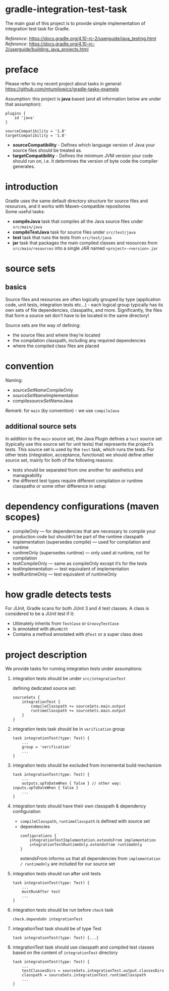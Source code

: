 # gradle-integration-test-task
The main goal of this project is to provide simple implementation of
integration test task for Gradle.

_Reference_: https://docs.gradle.org/4.10-rc-2/userguide/java_testing.html  
_Reference_: https://docs.gradle.org/4.10-rc-2/userguide/building_java_projects.html

# preface
Please refer to my recent project about tasks in general: 
https://github.com/mtumilowicz/gradle-tasks-example

Assumption: this project is **java** based 
(and all information below are under that assumption):
```
plugins {
    id 'java'
}

sourceCompatibility = '1.8'
targetCompatibility = '1.8'
```

* **sourceCompatibility** - Defines which language version of Java your source files should be treated as.
* **targetCompatibility** - Defines the minimum JVM version your code should run on, i.e. it determines the version of byte code the compiler generates.

# introduction
Gradle uses the same default directory structure for source files 
and resources, and it works with Maven-compatible repositories  
Some useful tasks:
* **compileJava** task that compiles all the Java source files 
under `src/main/java`
* **compileTestJava** task for source files under `src/test/java`
* **test** task that runs the tests from `src/test/java`
* **jar** task that packages the main compiled classes and 
resources from `src/main/resources` into a single JAR 
named `<project>-<version>.jar`

# source sets
## basics
Source files and resources are often logically grouped by type 
(application code, unit tests, integration tests etc...) - 
each logical group typically has its own sets of file dependencies, 
classpaths, and more. Significantly, the files that form a source 
set don’t have to be located in the same directory!

Source sets are the way of defining:
* the source files and where they’re located
* the compilation classpath, including any required dependencies
* where the compiled class files are placed

# convention
Naming:
* *sourceSetName*CompileOnly
* *sourceSetName*Implementation
* compile*sourceSetName*Java

_Remark_: for `main` (by convention) - we use `compileJava`

## additional source sets
In addition to the `main` source set, the Java Plugin defines a 
`test` source set (typically use this source set for unit tests) 
that represents the project’s tests. This source set is used 
by the `test` task, which runs the tests. For other tests (integration, 
acceptance, functional) we should define other source set, mainly
for both of the following reasons:
* tests should be separated from one another for 
aesthetics and manageability
* the different test types require different compilation or 
runtime classpaths or some other difference in setup

# dependency configurations (maven scopes)
* compileOnly — for dependencies that are necessary to compile your production code but shouldn’t be part of the runtime classpath
* implementation (supersedes compile) — used for compilation and runtime
* runtimeOnly (supersedes runtime) — only used at runtime, not for compilation
* testCompileOnly — same as compileOnly except it’s for the tests
* testImplementation — test equivalent of implementation
* testRuntimeOnly — test equivalent of runtimeOnly

# how gradle detects tests
For JUnit, Gradle scans for both JUnit 3 and 4 test classes. 
A class is considered to be a JUnit test if it:
* Ultimately inherits from `TestCase` or `GroovyTestCase`
* Is annotated with `@RunWith`
* Contains a method annotated with `@Test` or a super class does

# project description
We provide tasks for running integration tests under assumptions:
1. integration tests should be under `src/integrationTest`

    defining dedicated source set:
    ```
    sourceSets {
        integrationTest {
            compileClasspath += sourceSets.main.output
            runtimeClasspath += sourceSets.main.output
        }
    }
    ``` 
    
1. integration tests task should be in `verification` group
    ```
    task integrationTest(type: Test) {
        ...
        group = 'verification'
        ...
    }
    ```
    
1. integration tests should be excluded from incremental build mechanism
    ```
    task integrationTest(type: Test) {
        ...
        outputs.upToDateWhen { false } // other way: inputs.upToDateWhen { false }
        ...
    }    
    ```    
1. integration tests should have their own classpath & dependency 
configuration
    * `compileClasspath`, `runtimeClasspath` is defined with source set
    * dependencies
        ```
        configurations {
            integrationTestImplementation.extendsFrom implementation
            integrationTestRuntimeOnly.extendsFrom runtimeOnly
        }
        ```
        extendsFrom informs us that all dependencies from 
        `implementation / runtimeOnly` are included for our source set
1. integration tests should run after unit tests
    ```
    task integrationTest(type: Test) {
        ...
        mustRunAfter test
        ...
    }
    ```
1. integration tests should be run before `check` task
    ```
    check.dependsOn integrationTest
    ```
1. integrationTest task should be of type Test
    ```
    task integrationTest(type: Test) {...}
    ```
1. integrationTest task should use classpath and compiled test classes
    based on the content of `integrationTest` directory
    ```
    task integrationTest(type: Test) {
        ...
        testClassesDirs = sourceSets.integrationTest.output.classesDirs
        classpath = sourceSets.integrationTest.runtimeClasspath
        ...
    }
    ```